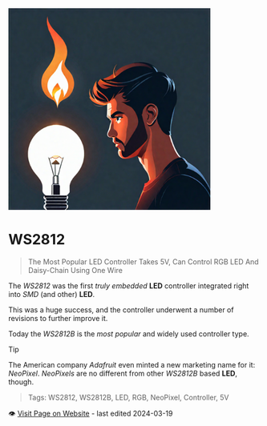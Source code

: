 <img src="/assets/images/light.png" width="80%" height="80%" />
 
# WS2812

> The Most Popular LED Controller Takes 5V, Can Control RGB LED And Daisy-Chain Using One Wire

The *WS2812* was the first *truly embedded* **LED** controller integrated right into *SMD* (and other) **LED**.

This was a huge success, and the controller underwent a number of revisions to further improve it.

Today the *WS2812B* is the *most popular* and widely used controller type. 

> [!TIP] 
> The American company *Adafruit* even minted a new marketing name for it: *NeoPixel*. *NeoPixels* are no different from other *WS2812B* based **LED**, though.


> Tags: WS2812, WS2812B, LED, RGB, NeoPixel, Controller, 5V

:eye:&nbsp;[Visit Page on Website](https://done.land/components/light/led/programmable/ws2812?238337031419241823) - last edited 2024-03-19

